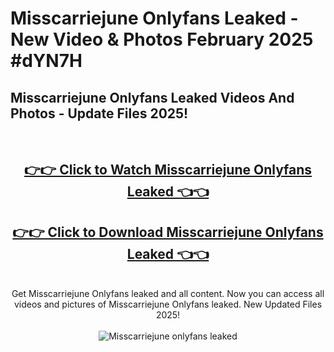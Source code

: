 # Misscarriejune Onlyfans Leaked - New Video & Photos February 2025 #dYN7H

<h2>Misscarriejune Onlyfans Leaked Videos And Photos - Update Files 2025!</h2>
<br>
<div align="center">
<h2><a href="https://porncheck.live/?utm_source=misscarriejune&utm_medium=git182&utm_content=newban" rel="nofollow">👉👉 Click to Watch Misscarriejune Onlyfans Leaked 👈👈</a></h2>
<h2><a href="https://porncheck.live/?utm_source=misscarriejune&utm_medium=git182&utm_content=newban" rel="nofollow">👉👉 Click to Download Misscarriejune Onlyfans Leaked 👈👈</a></h2>
<br>
Get Misscarriejune Onlyfans leaked and all content. Now you can access all videos and pictures of Misscarriejune Onlyfans leaked. New Updated Files 2025!
<br>
<br>
<a href="https://porncheck.live/?utm_source=misscarriejune&utm_medium=git182&utm_content=newban" rel="nofollow" data-target="animated-image.originalLink"><img src="https://i.ibb.co/bMWrY6b1/banner2.png" alt="Misscarriejune onlyfans leaked" style="max-width: 100%; display: inline-block;" data-target="animated-image.originalImage"></a>
</div>
<br>

